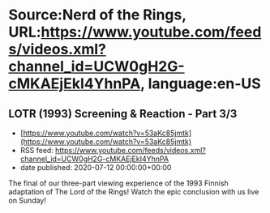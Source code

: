 # Source:Nerd of the Rings, URL:https://www.youtube.com/feeds/videos.xml?channel_id=UCW0gH2G-cMKAEjEkI4YhnPA, language:en-US

## LOTR (1993) Screening & Reaction - Part 3/3
 - [https://www.youtube.com/watch?v=53aKc85jmtk](https://www.youtube.com/watch?v=53aKc85jmtk)
 - RSS feed: https://www.youtube.com/feeds/videos.xml?channel_id=UCW0gH2G-cMKAEjEkI4YhnPA
 - date published: 2020-07-12 00:00:00+00:00

The final of our three-part viewing experience of the 1993 Finnish adaptation of The Lord of the Rings!  Watch the epic conclusion with us live on Sunday!

